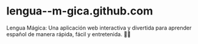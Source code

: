 # lengua--m-gica.github.com
Lengua Mágica: Una aplicación web interactiva y divertida para aprender español de manera rápida, fácil y entretenida. 🌈✨
